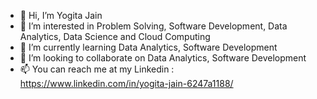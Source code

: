- 👋 Hi, I’m Yogita Jain
- 👀 I’m interested in Problem Solving, Software Development, Data Analytics, Data Science and Cloud Computing
- 🌱 I’m currently learning Data Analytics, Software Development
- 💞️ I’m looking to collaborate on Data Analytics, Software Development
- 📫 You can reach me at my Linkedin : https://www.linkedin.com/in/yogita-jain-6247a1188/

<!---
Yogita2598/Yogita2598 is a ✨ special ✨ repository because its `README.md` (this file) appears on your GitHub profile.
You can click the Preview link to take a look at your changes.
--->
